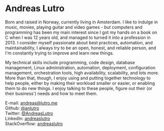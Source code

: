# Andreas Lutro

Born and raised in Norway, currently living in Amsterdam. I like to indulge in music, movies, playing guitar and video games - but computers and programming has been my main interest since I got my hands on a book on C when I was 12 years old, and managed to turned it into a profession in 2013. I consider myself passionate about best practices, automation, and maintainability, I always try to be an open, honest, and reliable person, and I'm constantly trying to improve and learn new things.

My technical skills include programming, code design, database management, Linux administration, automation, deployment, configuration management, orchestration tools, high availability, scalability, and lots more. More than that, though, I enjoy using and putting together technology to help people, either by making their workload smaller or easier, or enabling them to do new things. I enjoy talking to these people, figure out their (or their business') needs and how to meet them.

E-mail: [andreas@lutro.me](mailto:andreas@lutro.me)  
Github: [@anlutro](https://github.com/anlutro)  
Twitter: [@AndreasLutro](https://twitter.com/AndreasLutro)  
LinkedIn: [andreaslutro](https://www.linkedin.com/in/andreaslutro/)  
StackOverflow: [andreaslutro](http://stackoverflow.com/story/andreaslutro)  
